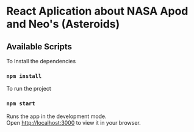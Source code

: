 # React Aplication about NASA Apod and Neo's (Asteroids)

## Available Scripts

To Install the dependencies

### `npm install`

To run the project

### `npm start`

Runs the app in the development mode.\
Open [http://localhost:3000](http://localhost:3000) to view it in your browser.
